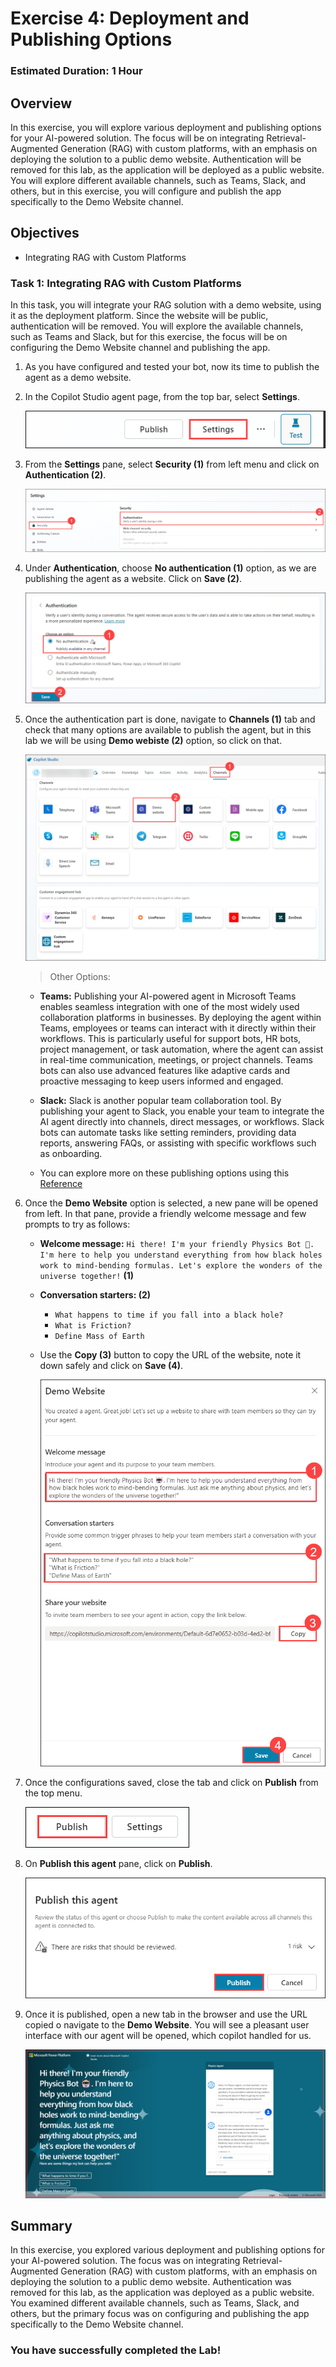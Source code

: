 # Exercise 4: Deployment and Publishing Options 

### Estimated Duration: 1 Hour

## Overview

In this exercise, you will explore various deployment and publishing options for your AI-powered solution. The focus will be on integrating Retrieval-Augmented Generation (RAG) with custom platforms, with an emphasis on deploying the solution to a public demo website. Authentication will be removed for this lab, as the application will be deployed as a public website. You will explore different available channels, such as Teams, Slack, and others, but in this exercise, you will configure and publish the app specifically to the Demo Website channel.

## Objectives

- Integrating RAG with Custom Platforms

### Task 1: Integrating RAG with Custom Platforms

In this task, you will integrate your RAG solution with a demo website, using it as the deployment platform. Since the website will be public, authentication will be removed. You will explore the available channels, such as Teams and Slack, but for this exercise, the focus will be on configuring the Demo Website channel and publishing the app.

1. As you have configured and tested your bot, now its time to publish the agent as a demo website.

1. In the Copilot Studio agent page, from the top bar, select **Settings**. 

   ![](../media/ex4img1.png)

1. From the **Settings** pane, select **Security (1)** from left menu and click on **Authentication (2)**.

   ![](../media/ex4img2.png)

1. Under **Authentication**, choose **No authentication (1)** option, as we are publishing the agent as a website. Click on **Save (2)**.

   ![](../media/ex4img3.png)

1. Once the authentication part is done, navigate to **Channels (1)** tab and check that many options are available to publish the agent, but in this lab we will be using **Demo webiste (2)** option, so click on that.

   ![](../media/ex4img4.png)

   >Other Options:

    - **Teams:** Publishing your AI-powered agent in Microsoft Teams enables seamless integration with one of the most widely used collaboration platforms in businesses. By deploying the agent within Teams, employees or teams can interact with it directly within their workflows. This is particularly useful for support bots, HR bots, project management, or task automation, where the agent can assist in real-time communication, meetings, or project channels. Teams bots can also use advanced features like adaptive cards and proactive messaging to keep users informed and engaged.

    - **Slack:** Slack is another popular team collaboration tool. By publishing your agent to Slack, you enable your team to integrate the AI agent directly into channels, direct messages, or workflows. Slack bots can automate tasks like setting reminders, providing data reports, answering FAQs, or assisting with specific workflows such as onboarding.

    - You can explore more on these publishing options using this [Reference](https://learn.microsoft.com/en-us/microsoft-copilot-studio/publication-fundamentals-publish-channels?tabs=web)

1. Once the **Demo Website** option is selected, a new pane will be opened from left. In that pane, provide a friendly welcome message and few prompts to try as follows:

   - **Welcome message:** `Hi there! I'm your friendly Physics Bot 🤖. I'm here to help you understand everything from how black holes work to mind-bending formulas. Let's explore the wonders of the universe together!` **(1)** 

   - **Conversation starters: (2)** 
      - `What happens to time if you fall into a black hole?`
      - `What is Friction?`
      - `Define Mass of Earth`

   -  Use the **Copy (3)** button to copy the URL of the website, note it down safely and click on **Save (4)**.

      ![](../media/ex4img11.png)

1. Once the configurations saved, close the tab and click on **Publish** from the top menu.

   ![](../media/ex4img12.png)

1. On **Publish this agent** pane, click on **Publish**.

   ![](../media/ex4img13.png)

1. Once it is published, open a new tab in the browser and use the URL copied o navigate to the **Demo Website**. You will see a pleasant user interface with our agent will be opened, which copilot handled for us.

   ![](../media/ex4img14.png)

## Summary

In this exercise, you explored various deployment and publishing options for your AI-powered solution. The focus was on integrating Retrieval-Augmented Generation (RAG) with custom platforms, with an emphasis on deploying the solution to a public demo website. Authentication was removed for this lab, as the application was deployed as a public website. You examined different available channels, such as Teams, Slack, and others, but the primary focus was on configuring and publishing the app specifically to the Demo Website channel.

### You have successfully completed the Lab!
